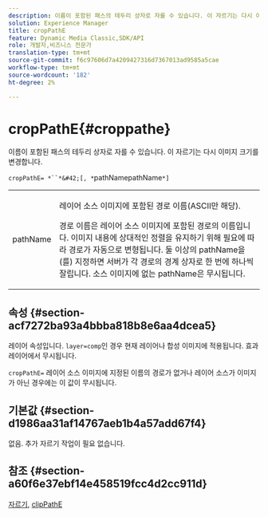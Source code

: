 ```yaml
---
description: 이름이 포함된 패스의 테두리 상자로 자를 수 있습니다. 이 자르기는 다시 이미지 크기를 변경합니다.
solution: Experience Manager
title: cropPathE
feature: Dynamic Media Classic,SDK/API
role: 개발자,비즈니스 전문가
translation-type: tm+mt
source-git-commit: f6c97606d7a4209427316d7367013ad9585a5cae
workflow-type: tm+mt
source-wordcount: '182'
ht-degree: 2%

---
```



# cropPathE{#croppathe}

이름이 포함된 패스의 테두리 상자로 자를 수 있습니다. 이 자르기는 다시 이미지 크기를 변경합니다.

`cropPathE= *``*&#42;[, *`pathNamepathName`*]`

<table id="table_598304852E844456AB3AC9FF1F178B71"> 
 <tbody> 
  <tr> 
   <td colname="col1"> <p><span class="codeph"><span class="varname"> pathName</span></span> </p> </td> 
   <td colname="col2"> <p>레이어 소스 이미지에 포함된 경로 이름(ASCII만 해당). </p> <p> <span class="codeph"><span class="varname"> 경로 </span></span> 이름은 레이어 소스 이미지에 포함된 경로의 이름입니다. 이미지 내용에 상대적인 정렬을 유지하기 위해 필요에 따라 경로가 자동으로 변형됩니다. 둘 이상의 <span class="codeph"><span class="varname"> pathName</span></span>을(를) 지정하면 서버가 각 경로의 경계 상자로 한 번에 하나씩 잘립니다. 소스 이미지에 없는 <span class="codeph"><span class="varname"> pathName</span></span>은 무시됩니다. </p> </td> 
  </tr> 
 </tbody> 
</table>

## 속성 {#section-acf7272ba93a4bbba818b8e6aa4dcea5}

레이어 속성입니다. `layer=comp`인 경우 현재 레이어나 합성 이미지에 적용됩니다. 효과 레이어에서 무시됩니다.

`cropPathE=` 레이어 소스 이미지에 지정된 이름의 경로가 없거나 레이어 소스가 이미지가 아닌 경우에는 이 값이 무시됩니다.

## 기본값 {#section-d1986aa31af14767aeb1b4a57add67f4}

없음. 추가 자르기 작업이 필요 없습니다.

## 참조 {#section-a60f6e37ebf14e458519fcc4d2cc911d}

[자르기](../../../../../is-api/http-ref/image-serving-api-ref/c-http-protocol-reference/c-command-reference/r-crop.md#reference-6fd0f6399966446ab4425ce050572eab),  [clipPathE](../../../../../is-api/http-ref/image-serving-api-ref/c-http-protocol-reference/c-command-reference/r-clippath.md#reference-8139b1b52dc54749b51b109521ddf83d)
